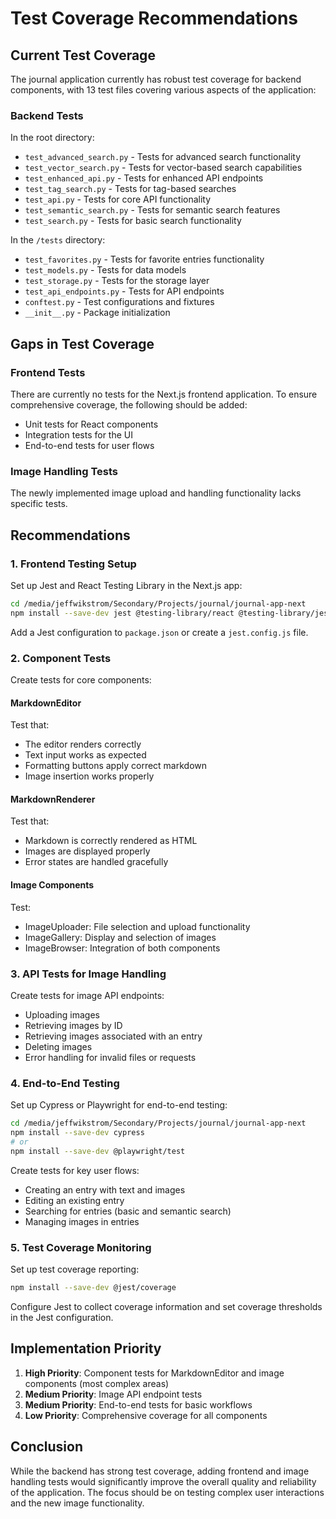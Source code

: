 # Test Coverage Recommendations

## Current Test Coverage

The journal application currently has robust test coverage for backend components, with 13 test files covering various aspects of the application:

### Backend Tests
In the root directory:
- `test_advanced_search.py` - Tests for advanced search functionality
- `test_vector_search.py` - Tests for vector-based search capabilities
- `test_enhanced_api.py` - Tests for enhanced API endpoints
- `test_tag_search.py` - Tests for tag-based searches
- `test_api.py` - Tests for core API functionality
- `test_semantic_search.py` - Tests for semantic search features
- `test_search.py` - Tests for basic search functionality

In the `/tests` directory:
- `test_favorites.py` - Tests for favorite entries functionality
- `test_models.py` - Tests for data models
- `test_storage.py` - Tests for the storage layer
- `test_api_endpoints.py` - Tests for API endpoints
- `conftest.py` - Test configurations and fixtures
- `__init__.py` - Package initialization

## Gaps in Test Coverage

### Frontend Tests
There are currently no tests for the Next.js frontend application. To ensure comprehensive coverage, the following should be added:
- Unit tests for React components
- Integration tests for the UI
- End-to-end tests for user flows

### Image Handling Tests
The newly implemented image upload and handling functionality lacks specific tests.

## Recommendations

### 1. Frontend Testing Setup

Set up Jest and React Testing Library in the Next.js app:
```bash
cd /media/jeffwikstrom/Secondary/Projects/journal/journal-app-next
npm install --save-dev jest @testing-library/react @testing-library/jest-dom
```

Add a Jest configuration to `package.json` or create a `jest.config.js` file.

### 2. Component Tests

Create tests for core components:

#### MarkdownEditor
Test that:
- The editor renders correctly
- Text input works as expected
- Formatting buttons apply correct markdown
- Image insertion works properly

#### MarkdownRenderer
Test that:
- Markdown is correctly rendered as HTML
- Images are displayed properly
- Error states are handled gracefully

#### Image Components
Test:
- ImageUploader: File selection and upload functionality
- ImageGallery: Display and selection of images
- ImageBrowser: Integration of both components

### 3. API Tests for Image Handling

Create tests for image API endpoints:
- Uploading images
- Retrieving images by ID
- Retrieving images associated with an entry
- Deleting images
- Error handling for invalid files or requests

### 4. End-to-End Testing

Set up Cypress or Playwright for end-to-end testing:
```bash
cd /media/jeffwikstrom/Secondary/Projects/journal/journal-app-next
npm install --save-dev cypress
# or
npm install --save-dev @playwright/test
```

Create tests for key user flows:
- Creating an entry with text and images
- Editing an existing entry
- Searching for entries (basic and semantic search)
- Managing images in entries

### 5. Test Coverage Monitoring

Set up test coverage reporting:
```bash
npm install --save-dev @jest/coverage
```

Configure Jest to collect coverage information and set coverage thresholds in the Jest configuration.

## Implementation Priority

1. **High Priority**: Component tests for MarkdownEditor and image components (most complex areas)
2. **Medium Priority**: Image API endpoint tests
3. **Medium Priority**: End-to-end tests for basic workflows
4. **Low Priority**: Comprehensive coverage for all components

## Conclusion

While the backend has strong test coverage, adding frontend and image handling tests would significantly improve the overall quality and reliability of the application. The focus should be on testing complex user interactions and the new image functionality.
